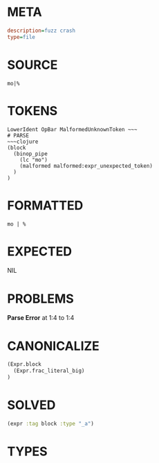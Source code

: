 # META
~~~ini
description=fuzz crash
type=file
~~~
# SOURCE
~~~roc
mo|%
~~~
# TOKENS
~~~text
LowerIdent OpBar MalformedUnknownToken ~~~
# PARSE
~~~clojure
(block
  (binop_pipe
    (lc "mo")
    (malformed malformed:expr_unexpected_token)
  )
)
~~~
# FORMATTED
~~~roc
mo | %
~~~
# EXPECTED
NIL
# PROBLEMS
**Parse Error**
at 1:4 to 1:4

# CANONICALIZE
~~~clojure
(Expr.block
  (Expr.frac_literal_big)
)
~~~
# SOLVED
~~~clojure
(expr :tag block :type "_a")
~~~
# TYPES
~~~roc
~~~
